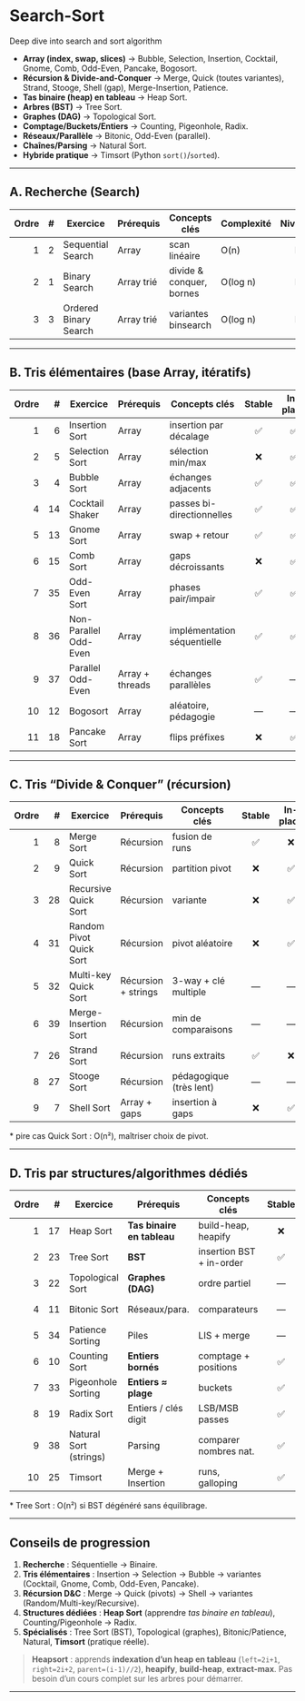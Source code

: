 # Search-Sort
Deep dive into search and sort algorithm

- **Array (index, swap, slices)** → Bubble, Selection, Insertion, Cocktail, Gnome, Comb, Odd-Even, Pancake, Bogosort.  
- **Récursion & Divide-and-Conquer** → Merge, Quick (toutes variantes), Strand, Stooge, Shell (gap), Merge-Insertion, Patience.  
- **Tas binaire (heap) en tableau** → Heap Sort.  
- **Arbres (BST)** → Tree Sort.  
- **Graphes (DAG)** → Topological Sort.  
- **Comptage/Buckets/Entiers** → Counting, Pigeonhole, Radix.  
- **Réseaux/Parallèle** → Bitonic, Odd-Even (parallel).  
- **Chaînes/Parsing** → Natural Sort.  
- **Hybride pratique** → Timsort (Python `sort()`/`sorted`).

---

## A. Recherche (Search)

| Ordre | # | Exercice | Prérequis | Concepts clés | Complexité | Niveau |
|---:|---:|---|---|---|---|:--:|
| 1 | 2 | Sequential Search | Array | scan linéaire | O(n) | I |
| 2 | 1 | Binary Search | Array trié | divide & conquer, bornes | O(log n) | I |
| 3 | 3 | Ordered Binary Search | Array trié | variantes binsearch | O(log n) | I |

---

## B. Tris élémentaires (base Array, itératifs)

| Ordre | # | Exercice | Prérequis | Concepts clés | Stable | In-place | Complexité | Niveau |
|---:|---:|---|---|---|:--:|:--:|---|:--:|
| 1 | 6 | Insertion Sort | Array | insertion par décalage | ✅ | ✅ | O(n²) | I |
| 2 | 5 | Selection Sort | Array | sélection min/max | ❌ | ✅ | O(n²) | I |
| 3 | 4 | Bubble Sort | Array | échanges adjacents | ✅ | ✅ | O(n²) | I |
| 4 | 14 | Cocktail Shaker | Array | passes bi-directionnelles | ✅ | ✅ | O(n²) | I |
| 5 | 13 | Gnome Sort | Array | swap + retour | ✅ | ✅ | O(n²) | I |
| 6 | 15 | Comb Sort | Array | gaps décroissants | ❌ | ✅ | ~O(n²) | I |
| 7 | 35 | Odd-Even Sort | Array | phases pair/impair | ✅ | ✅ | O(n²) | I |
| 8 | 36 | Non-Parallel Odd-Even | Array | implémentation séquentielle | ✅ | ✅ | O(n²) | I |
| 9 | 37 | Parallel Odd-Even | Array + threads | échanges parallèles | ✅ | — | — | II |
| 10 | 12 | Bogosort | Array | aléatoire, pédagogie | — | — | — | I (fun) |
| 11 | 18 | Pancake Sort | Array | flips préfixes | ❌ | ✅ | O(n²) | I |

---

## C. Tris “Divide & Conquer” (récursion)

| Ordre | # | Exercice | Prérequis | Concepts clés | Stable | In-place | Complexité | Niveau |
|---:|---:|---|---|---|:--:|:--:|---|:--:|
| 1 | 8 | Merge Sort | Récursion | fusion de runs | ✅ | ❌ | O(n log n) | I |
| 2 | 9 | Quick Sort | Récursion | partition pivot | ❌ | ✅ | O(n log n)* | I |
| 3 | 28 | Recursive Quick Sort | Récursion | variante | ❌ | ✅ | O(n log n)* | I |
| 4 | 31 | Random Pivot Quick Sort | Récursion | pivot aléatoire | ❌ | ✅ | O(n log n) moy. | II |
| 5 | 32 | Multi-key Quick Sort | Récursion + strings | 3-way + clé multiple | — | — | — | II |
| 6 | 39 | Merge-Insertion Sort | Récursion | min de comparaisons | — | — | O(n log n) | II |
| 7 | 26 | Strand Sort | Récursion | runs extraits | ✅ | ❌ | O(n²) pire | II |
| 8 | 27 | Stooge Sort | Récursion | pédagogique (très lent) | — | — | O(n^2.7) | II |
| 9 | 7 | Shell Sort | Array + gaps | insertion à gaps | ❌ | ✅ | ~O(n^1.25..n²) | I |

\* pire cas Quick Sort : O(n²), maîtriser choix de pivot.

---

## D. Tris par structures/algorithmes dédiés

| Ordre | # | Exercice | Prérequis | Concepts clés | Stable | In-place | Complexité | Niveau |
|---:|---:|---|---|---|:--:|:--:|---|:--:|
| 1 | 17 | Heap Sort | **Tas binaire en tableau** | build-heap, heapify | ❌ | ✅ | O(n log n) | I½ |
| 2 | 23 | Tree Sort | **BST** | insertion BST + in-order | ✅ | ❌ | O(n log n)* | II |
| 3 | 22 | Topological Sort | **Graphes (DAG)** | ordre partiel | — | — | O(V+E) | II |
| 4 | 11 | Bitonic Sort | Réseaux/para. | comparateurs | — | — | O(n (log n)²) | II |
| 5 | 34 | Patience Sorting | Piles | LIS + merge | — | — | O(n log n) | II |
| 6 | 10 | Counting Sort | **Entiers bornés** | comptage + positions | ✅ | ❌ | O(n + k) | I |
| 7 | 33 | Pigeonhole Sorting | **Entiers ≈ plage** | buckets | ✅ | ❌ | O(n + k) | I |
| 8 | 19 | Radix Sort | Entiers / clés digit | LSB/MSB passes | ✅ | ❌ | O((n + b)·d) | II |
| 9 | 38 | Natural Sort (strings) | Parsing | comparer nombres nat. | ✅ | ❌ | dépend parsing | II |
| 10 | 25 | Timsort | Merge + Insertion | runs, galloping | ✅ | ❌ | O(n log n) | I |

\* Tree Sort : O(n²) si BST dégénéré sans équilibrage.

---

## Conseils de progression

1. **Recherche** : Séquentielle → Binaire.  
2. **Tris élémentaires** : Insertion → Selection → Bubble → variantes (Cocktail, Gnome, Comb, Odd-Even, Pancake).  
3. **Récursion D&C** : Merge → Quick (pivots) → Shell → variantes (Random/Multi-key/Recursive).  
4. **Structures dédiées** : **Heap Sort** (apprendre *tas binaire en tableau*), Counting/Pigeonhole → Radix.  
5. **Spécialisés** : Tree Sort (BST), Topological (graphes), Bitonic/Patience, Natural, **Timsort** (pratique réelle).

> **Heapsort** : apprends **indexation d’un heap en tableau** (`left=2i+1`, `right=2i+2`, `parent=(i-1)//2`), **heapify**, **build-heap**, **extract-max**. Pas besoin d’un cours complet sur les arbres pour démarrer.

---
